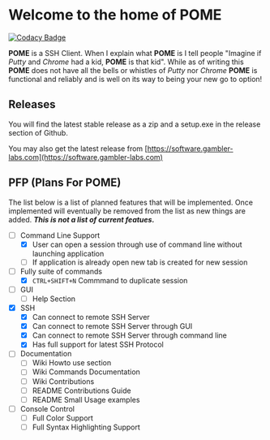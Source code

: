 # Welcome to the home of POME

[![Codacy Badge](https://api.codacy.com/project/badge/Grade/11e6b04aa465481c840811d6705be9bf)](https://www.codacy.com/manual/j.williamson/Multi_Window_SSH_Client?utm_source=github.com&amp;utm_medium=referral&amp;utm_content=flaminggenius/Multi_Window_SSH_Client&amp;utm_campaign=Badge_Grade)

**POME** is a SSH Client. When I explain what **POME** is I tell people "Imagine if *Putty* and *Chrome* had a kid, **POME** is that kid". While as of writing this **POME** does not have all the bells or whistles of *Putty* nor *Chrome* **POME** is functional and reliably and is well on its way to being your new go to option!

## Releases

You will find the latest stable release as a zip and a setup.exe in the release section of Github.

You may also get the latest release from [https://software.gambler-labs.com](https://software.gambler-labs.com)

## PFP (Plans For POME)
The list below is a list of planned features that will be implemented. Once implemented will eventually be removed from the list as new things are added. ***This is not a list of current featues.***
  - [ ] Command Line Support
	- [X] User can open a session through use of command line without launching application
	- [ ] If application is already open new tab is created for new session
- [ ] Fully suite of commands
	- [X] `CTRL+SHIFT+N` Commmand to duplicate session
- [ ] GUI 
	- [ ] Help Section
- [X] SSH
	- [X] Can connect to remote SSH Server
	- [X] Can connect to remote SSH Server through GUI
	- [X] Can connect to remote SSH Server through command line
	- [X] Has full support for latest SSH Protocol
- [ ] Documentation
	- [ ] Wiki Howto use section
	- [ ] Wiki Commands Documentation
	- [ ] Wiki Contributions
	- [ ] README Contributions Guide
	- [ ] README Small Usage examples
- [ ] Console Control
	- [ ] Full Color Support
	- [ ] Full Syntax Highlighting Support
